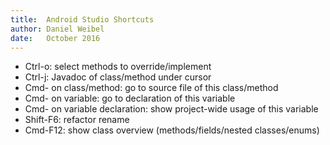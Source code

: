 ```yaml
---
title:  Android Studio Shortcuts
author: Daniel Weibel
date:   October 2016
---
```


- Ctrl-o: select methods to override/implement
- Ctrl-j: Javadoc of class/method under cursor
- Cmd-<click> on class/method: go to source file of this class/method
- Cmd-<click> on variable: go to declaration of this variable
- Cmd-<click> on variable declaration: show project-wide usage of this variable
- Shift-F6: refactor rename
- Cmd-F12: show class overview (methods/fields/nested classes/enums)
